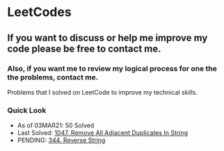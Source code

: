 # LeetCodes
## If you want to discuss or help me improve my code please be free to contact me.
### Also, if you want me to review my logical process for one the the problems, contact me.

Problems that I solved on LeetCode to improve my technical skills.

### Quick Look
- As of 03MAR21: 50 Solved
- Last Solved: [1047. Remove All Adjacent Duplicates In String](https://leetcode.com/problems/remove-all-adjacent-duplicates-in-string/)
- PENDING: [344. Reverse String](https://leetcode.com/problems/reverse-string/)
